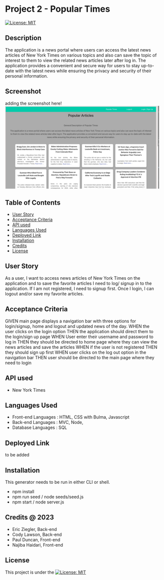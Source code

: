 # Project 2 - Popular Times

[![License: MIT](https://img.shields.io/badge/License-MIT-yellow.svg)](https://opensource.org/licenses/MIT)

## Description
The application is a news portal where users can access the latest news articles of New York Times on various topics and also can save the topic of interest to them to view the related news articles later after log in. The application provides a convenient and secure way for users to stay up-to-date with the latest news while ensuring the privacy and security of their personal information.

## Screenshot
adding the screenshot here!
![Popular Times](./public/images/screenshot.jpeg)

## Table of Contents 

  - [User Story](#use-story)
  - [Acceptance Criteria](#acceptance-criteria)
  - [API used](#api-used)
  - [Languages Used](#languages-used)
  - [Deployed Link](#deployed-link)
  - [Installation](#installation)
  - [Credits](#credits-@-2023)
  - [License](#license)

## User Story
As a user, I want to access news articles of New York Times on the application and to save the favorite articles I need to log/ signup in to the application. If I am not registered, I need to signup first. Once I login, I can logout and/or save my favorite articles.

## Acceptance Criteria
GIVEN main page displays a navigation bar with three options for login/signup, home and logout and updated news of the day.
WHEN the user clicks on the login option
THEN the application should direct them to the login/sign up page
WHEN User enter their username and password to log in
THEN they should be directed to home page where they can view the news articles and save the articles
WHEN if the user is not registered
THEN they should sign up first
WHEN user clicks on the log out option in the navigation bar
THEN user should be directed to the main page where they need to login

## API used
* New York Times

## Languages Used
* Front-end Languages : HTML, CSS with Bulma, Javascript
* Back-end Languages : MVC, Node, 
* Database Languages : SQL

## Deployed Link
to be added

## Installation
This generator needs to be run in either CLI or shell.
* npm install
* npm run seed / node seeds/seed.js
* npm start / node server.js
  
## Credits @ 2023
* Eric Ziegler, Back-end
* Cody Lawson, Back-end
* Paul Duncan, Front-end
* Najiba Haidari, Front-end
  
## License
This project is under the [![License: MIT](https://img.shields.io/badge/License-MIT-yellow.svg)](https://opensource.org/licenses/MIT)
